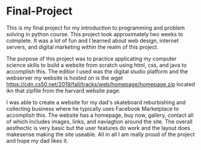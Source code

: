 # Final-Project
This is my final project for my introduction to programming and problem solving in python course. This project took approximately two weeks to colmplete.
It was a lot of fun and I learned about web design, internet servers, and digital marketing within the realm of this project. 

The purpose of this project was to practice applicating my computer science skills to build a website from scratch using html, css, and java to accomplish this. The 
editior I used was the digital studio platform and the webserver my website is hosted on is the wget https://cdn.cs50.net/2019/fall/tracks/web/homepage/homepage.zip 
located ikn that zipfile from the harvard website page. 

I was able to create a website for my dad's skateboard reburbishing and collecting business where he typically uses Facebook Marketplace to accomplish this.
The website has a homepage, buy now, gallery, contact all of which includes images, links, and naviagtion around the site. The overall aesthectic is very basic
but the user features do work and the layout does makesense making the site useable. All in all I am really proud of the project and hope my dad likes it. 
